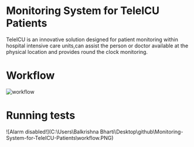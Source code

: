 # Monitoring System for TeleICU Patients
TeleICU is an innovative solution designed for patient monitoring within hospital intensive care units,can assist the person or doctor available at the physical location and provides round the clock monitoring. 

# Workflow
![workflow](https://github.com/user-attachments/assets/155e5bd1-1771-4822-9f26-0a5ca52a4874)
# Running tests
![Alarm disabled!](C:\Users\Balkrishna Bharti\Desktop\github\Monitoring-System-for-TeleICU-Patients\workflow.PNG)

